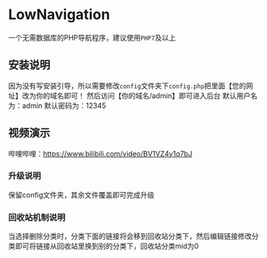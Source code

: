 # LowNavigation
一个无需数据库的PHP导航程序，建议使用`PHP7`及以上

## 安装说明
因为没有写安装引导，所以需要修改`config`文件夹下`config.php`把里面【您的网址】改为你的域名即可！
然后访问【你的域名/admin】即可进入后台
默认用户名为：admin
默认密码为：12345

## 视频演示
哔哩哔哩：https://www.bilibili.com/video/BV1VZ4y1q7bJ

### 升级说明
保留config文件夹，其余文件覆盖即可完成升级

### 回收站机制说明
当选择删除分类时，分类下面的链接将会移到回收站分类下，然后编辑链接修改分类即可将链接从回收站里换到别的分类下，回收站分类mid为0
